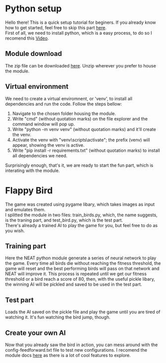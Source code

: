 # Python setup
Hello there! This is a quick setup tutorial for beginers. If you already know how to get started, feel free to skip this part [here](#Flappy-Bird). <br/>
First of all, we need to install python, which is a easy process, to do so I recomend this [Video](https://www.youtube.com/watch?v=i-MuSAwgwCU).

## Module download
The zip file can be downloaded [here](https://github.com/joaoartursilveira/FlappybirdIA/archive/refs/heads/master.zip). 
Unzip wherever you prefer to house the module.

## Virtual environment
We need to create a virtual enviromnent, or 'venv', to install all dependencies and run the code. Follow the steps bellow:
1. Navigate to the chosen folder housing the module.
2. Write "cmd" (without quotation marks) on the file explorer and the command window will pop up.
3. Write "python -m venv venv" (without quotation marks) and it'll create the venv.
4. Activate the venv with "venv\scripts\activate"; the prefix (venv) will appear, showing the venv is active.
5. Write "pip install -r requirements.txt" (without quotation marks) to install all dependencies we need.

Surprisingly enough, that's it, we are ready to start the fun part, which is interating with the module.

# Flappy Bird
The game was created using pygame libary, which takes images as input and emulates them. <br/>
I splitted the module in two files: train_birds.py, which, the name suggests, is the traning part, and test_bird.py, which is the test part. <br/>
There's already a trained AI to play the game for you, but feel free to do as you wish.

## Training part
Here the NEAT python module generate a series of neural network to play the game. Every time all birds die without reaching the fitness threshold,
the game will reset and the best performing birds will pass on that network and NEAT will improve it. This process is repeated until we get our fitness threshold
or a bird reach a score of 80, then, with the useful pickle libary, the winning AI will be pickled and saved to be used in the test part.

## Test part
Loads the AI saved on the pickle file and play the game until you are tired of watching it. It's fun watching the bird jump, though.

## Create your own AI
Now that you already saw the bird in action, you can mess around with the config-feedforward.txt file to test new configurations. I recomend the module docs
[here](https://neat-python.readthedocs.io/en/latest/) as there is a lot of cool features to explore.
